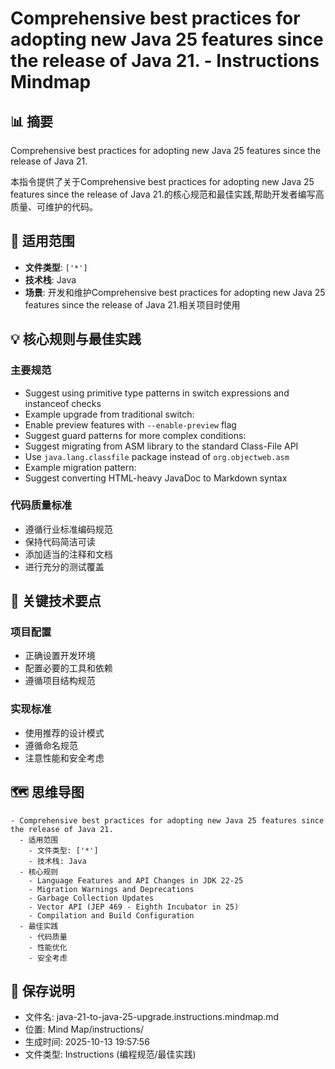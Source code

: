 # Comprehensive best practices for adopting new Java 25 features since the release of Java 21. - Instructions Mindmap

## 📊 摘要
Comprehensive best practices for adopting new Java 25 features since the release of Java 21.

本指令提供了关于Comprehensive best practices for adopting new Java 25 features since the release of Java 21.的核心规范和最佳实践,帮助开发者编写高质量、可维护的代码。

## 🎯 适用范围
- **文件类型**: `['*']`
- **技术栈**: Java
- **场景**: 开发和维护Comprehensive best practices for adopting new Java 25 features since the release of Java 21.相关项目时使用

## 💡 核心规则与最佳实践

### 主要规范
- Suggest using primitive type patterns in switch expressions and instanceof checks
- Example upgrade from traditional switch:
- Enable preview features with `--enable-preview` flag
- Suggest guard patterns for more complex conditions:
- Suggest migrating from ASM library to the standard Class-File API
- Use `java.lang.classfile` package instead of `org.objectweb.asm`
- Example migration pattern:
- Suggest converting HTML-heavy JavaDoc to Markdown syntax

### 代码质量标准
- 遵循行业标准编码规范
- 保持代码简洁可读
- 添加适当的注释和文档
- 进行充分的测试覆盖

## 📝 关键技术要点

### 项目配置
- 正确设置开发环境
- 配置必要的工具和依赖
- 遵循项目结构规范

### 实现标准
- 使用推荐的设计模式
- 遵循命名规范
- 注意性能和安全考虑

## 🗺️ 思维导图

```mindmap
- Comprehensive best practices for adopting new Java 25 features since the release of Java 21.
  - 适用范围
    - 文件类型: ['*']
    - 技术栈: Java
  - 核心规则
    - Language Features and API Changes in JDK 22-25
    - Migration Warnings and Deprecations
    - Garbage Collection Updates
    - Vector API (JEP 469 - Eighth Incubator in 25)
    - Compilation and Build Configuration
  - 最佳实践
    - 代码质量
    - 性能优化
    - 安全考虑
```

## 💾 保存说明
- 文件名: java-21-to-java-25-upgrade.instructions.mindmap.md
- 位置: Mind Map/instructions/
- 生成时间: 2025-10-13 19:57:56
- 文件类型: Instructions (编程规范/最佳实践)

